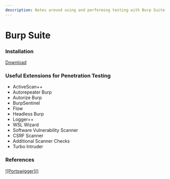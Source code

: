 ```yaml
---
description: Notes around using and performing testing with Burp Suite
---
```


# Burp Suite

### Installation

[Download](https://portswigger.net/burp/communitydownload)

### Useful Extensions for Penetration Testing

* ActiveScan++
* Autorepeater Burp
* Autorize Burp
* BurpSentinel
* Flow
* Headless Burp
* Logger++
* WSL Wizard
* Software Vulnerability Scanner
* CSRF Scanner
* Additional Scanner Checks
* Turbo Intruder

### References

[!\[Portswigger\]()](https://portswigger.net)
